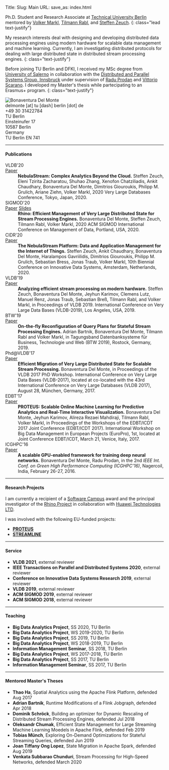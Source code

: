 Title:
Slug: Main
URL:
save_as: index.html

<div markdown=1 class="row">
<div class="col-xs-12 col-sm-12 col-md-8">

Ph.D. Student and Research Associate at
[Technical University Berlin](https://www.dima.tu-berlin.de/menue/database_systems_and_information_management_group/?no_cache=1)
mentored by
[Volker Markl](https://www.dima.tu-berlin.de/menue/mitarbeiter/volker_markl),
[Tilmann Rabl](https://hpi.de/rabl/team/prof-dr-tilmann-rabl.html), and [Steffen Zeuch](http://www.user.tu-berlin.de/zeuchste/).
{: class="lead text-justify"}

My research interests deal with designing and 
developing distributed data processing
engines using modern hardware
for scalable data management 
and machine learning.
Currently, I am investigating distributed 
protocols for dealing with large 
distributed state in distributed stream processing engines.
{: class="text-justify"}

Before joining TU Berlin and DFKI,
I received my MSc degree from
[University of Salerno](https://www.unisa.it)
in collaboration with the
[Distributed and Parallel Systems Group, Innsbruck](http://dps.uibk.ac.at/en/index.html)
under supervision of
[Radu Prodan](http://dps.uibk.ac.at/~radu/)
and
[Vittorio Scarano](http://docenti.unisa.it/001717/home).
I developed my Master's thesis while partecipating to an Erasmus+ program.
{: class="text-justify"}

</div>
<div class="col-xs-4 col-sm-6 col-md-4">
<img alt="Bonaventura Del Monte" src="{filename}/images/mypic.jpg" {: class="img-thumbnail center-block"}>
</div>
<div class="col-xs-8 col-sm-6 col-md-4">
<div class="row">
<div class="col-xs-2 text-center col-minimize">
<abbr title="E-mail">
<i class="fa fa-envelope"></i>
</abbr>
</div>
<div class="col-xs-10">
delmonte [at] tu [dash] berlin [dot] de</a>
</div>
</div>
<div class="row">
<div class="col-xs-2 col-minimize">
<abbr title="Phone">
<i class="fa fa-phone"></i>
</abbr>
</div>
<div class="col-xs-10">
+49 30 31422784
</div>
</div>
<div class="row">
<div class="col-xs-2 col-minimize">
<abbr title="Address">
<i class="fa fa-map-marker"></i>
</abbr>
</div>
<div class="col-xs-10">
TU Berlin<br />
Einsteinufer 17<br />
10587 Berlin<br />
Germany
</div>
</div>
<div class="row">
<div class="col-xs-2 col-minimize">
<abbr title="Room">
<i class="fa fa-comments"></i>
</abbr>
</div>
<div class="col-xs-10">
TU Berlin <i class="fa fa-caret-right"></i> EN 741
</div>
</div>
</div>
</div>
<div markdown=1 class="row">
<div class="col-sm-12">

***
#### Publications

<dl markdown=1 class="dl-horizontal">


<dt>
<span class="label label-primary">VLDB'20</span><br class="hidden-xs" />
<a class="label label-default" href="https://www.nebula.stream/paper/zeuch_vliot.pdf"><i class="fa fa-file-pdf-o"></i>Paper</i></a>
</dt>
<dd>
<strong>NebulaStream: Complex Analytics Beyond the Cloud.</strong>
Steffen Zeuch, Eleni Tzirita Zacharatou, Shuhao Zhang, Xenofon Chatziliadis, Ankit Chaudhary, Bonaventura Del Monte, Dimitrios Giouroukis, Philipp M. Grulich, Ariane Ziehn, Volker Markl, 2020 Very Large Databases Conference, Tokyo, Japan, 2020.
</dd>

<dt>
<span class="label label-primary">SIGMOD'20</span><br class="hidden-xs" />
<a class="label label-default" href="https://dl.acm.org/doi/10.1145/3318464.3389723"><i class="fa fa-file-pdf-o"></i>Paper</i></a>
<a class="label label-default" href="https://www.slideshare.net/BonaventuraDelMonte/rhino-efficient-management-of-very-large-distributed-state-for-stream-processing-engines"><i class="fa fa-file-pdf-o"></i>Slides</i></a>
</dt>
<dd>
<strong>Rhino: Efficient Management of Very Large Distributed State for Stream Processing Engines.</strong>
Bonaventura Del Monte, Steffen Zeuch, Tilmann Rabl, Volker Markl, 2020 ACM SIGMOD International Conference on Management of Data, Portland, USA, 2020.
</dd>

<dt>
<span class="label label-primary">CIDR'20</span><br class="hidden-xs" />
<a class="label label-default" href="http://cidrdb.org/cidr2020/papers/p7-zeuch-cidr20.pdf"><i class="fa fa-file-pdf-o"></i>Paper</i></a>
</dt>
<dd>
<strong>The NebulaStream Platform: Data and Application Management for the Internet of Things.</strong>
Steffen Zeuch, Ankit Chaudhary, Bonaventura Del Monte, Haralampos Gavriilidis, Dimitrios Giouroukis, Philipp M. Grulich, Sebastian Bress, Jonas Traub, Volker Markl, 10th Biennial Conference on Innovative Data Systems, Amsterdam, Netherlands, 2020.
</dd>

<dt>
<span class="label label-primary">VLDB'19</span><br class="hidden-xs" />
<a class="label label-default" href="http://www.vldb.org/pvldb/vol12/p516-zeuch.pdf"><i class="fa fa-file-pdf-o"></i>Paper</i></a>
</dt>
<dd>
<strong>Analyzing efficient stream processing on modern hardware.</strong>
Steffen Zeuch, Bonaventura Del Monte, Jeyhun Karimov, Clemens Lutz, Manuel Renz, Jonas Traub, Sebastian Breß, Tilmann Rabl, and Volker Markl, in Proceedings of VLDB 2019. International Conference on Very Large Data Bases (VLDB-2019), Los Angeles, USA, 2019.
</dd>

<dt>
<span class="label label-primary">BTW'19</span><br class="hidden-xs" />
<a class="label label-default" href="http://www.redaktion.tu-berlin.de/fileadmin/fg131/Publikation/Papers/on-the-fly-reconfiguration_bartnik-2019.pdf"><i class="fa fa-file-pdf-o"></i>Paper</i></a>
</dt>
<dd>
<strong>On-the-fly Reconfiguration of Query Plans for Stateful Stream Processing Engines.</strong>
Adrian Bartnik, Bonaventura Del Monte, Tilmann Rabl and Volker Markl, in Tagungsband Datenbanksysteme für Business, Technologie und Web (BTW 2019), Rostock, Germany, 2019.
</dd>

<dt>
<span class="label label-primary">Phd@VLDB'17</span><br class="hidden-xs" />
<a class="label label-default" href="http://ceur-ws.org/Vol-1882/paper01.pdf"><i class="fa fa-file-pdf-o"></i>Paper</i></a>
</dt>
<dd>
<strong>Efficient Migration of Very Large Distributed State for Scalable Stream Processing.</strong>
Bonaventura Del Monte, in Proceedings of the VLDB 2017 PhD Workshop. International Conference on Very Large Data Bases (VLDB-2017), located at co-located with the 43rd International Conference on Very Large Databases (VLDB 2017), August 28, München, Germany, 2017.
</dd>

<dt>
<span class="label label-primary">EDBT'17</span><br class="hidden-xs" />
<a class="label label-default" href="http://ceur-ws.org/Vol-1810/EuroPro_paper_03.pdf"><i class="fa fa-file-pdf-o"></i>Paper</i></a>
</dt>
<dd>
<strong>PROTEUS: Scalable Online Machine Learning for Predictive Analytics and Real-Time Interactive Visualization.</strong>
Bonaventura Del Monte, Jeyhun Karimov, Alireza Rezaei Mahdiraji, Tilmann Rabl, Volker Markl, in Proceedings of the Workshops of the EDBT/ICDT 2017 Joint Conference (EDBT/ICDT 2017). International Workshop on Big Data Management in European Projects (EuroPro), 1st, located at Joint Conference EDBT/ICDT, March 21, Venice, Italy, 2017.
</dd>

<dt>
<span class="label label-primary">ICGHPC'16</span><br class="hidden-xs" />
<a class="label label-default" href="http://ieeexplore.ieee.org/abstract/document/7508071/"><i class="fa fa-file-pdf-o"></i>Paper</i></a>
</dt>
<dd>
<strong>A scalable GPU-enabled framework for training deep neural networks.</strong>
Bonaventura Del Monte, Radu Prodan, in the 2nd <em>IEEE Int. Conf. on Green High Performance Computing (ICGHPC'16)</em>, Nagercoil, India, February 26-27, 2016.
</dd>

</dl>

***
#### Research Projects

I am currently a recipient of a [Software Campus](https://www.softwarecampus.de) award and the principal investigator of the [Rhino Project](https://www.dima.tu-berlin.de/menue/research/current_projects/rhino/) in collaboration with [Huawei Technologies LTD](https://www.huawei.com/).

I was involved with the following EU-funded projects:

- **[PROTEUS](https://www.proteus-bigdata.com/)**
- **[STREAMLINE](http://h2020-streamline-project.eu/)**

***
#### Service

- **VLDB 2021**, external reviewer
- **IEEE Transactions on Parallel and Distributed Systems 2020**, external reviewer
- **Conference on Innovative Data Systems Research 2019**, external reviewer
- **VLDB 2019**, external reviewer
- **ACM SIGMOD 2019**, external reviewer
- **ACM SIGMOD 2018**, external reviewer

***
#### Teaching

- **Big Data Analytics Project**, SS 2020, TU Berlin
- **Big Data Analytics Project**, WS 2019-2020, TU Berlin
- **Big Data Analytics Project**, SS 2019, TU Berlin
- **Big Data Analytics Project**, WS 2018-2019, TU Berlin
- **Information Management Seminar**, SS 2018, TU Berlin
- **Big Data Analytics Project**, WS 2017-2018, TU Berlin
- **Big Data Analytics Project**, SS 2017, TU Berlin
- **Information Management Seminar**, SS 2017, TU Berlin

***
#### Mentored Master's Theses

- **Thao Ha**, Spatial Analytics using the Apache Flink Platform, defended Aug 2017
- **Adrian Bartnik**, Runtime Modifications of a Flink Jobgraph, defended Apr 2018
- **Dominik Schröck**, Building an optimizer for Dynamic Rescaling of Distributed Stream Processing Engines, defended Jul 2018
- **Oleksandr Chumak**, Efficient State Management for Large Streaming Machine Learning Moedels in Apache Flink, defended Feb 2019
- **Tobias Münch**, Exploring On-Demand Optimizations for Stateful Streaming Queries, defended Jun 2019
- **Joan Tiffany Ong Lopez**, State Migration in Apache Spark, defended Aug 2019
- **Venkata Subbarao Chunduri**, Stream Processing for High-Speed Networks, defended March 2020 

</div>
</div>
